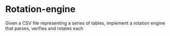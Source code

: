 # Rotation-engine
Given a CSV file representing a series of tables, implement a rotation engine that parses, verifies and rotates each
